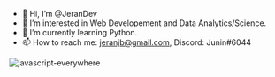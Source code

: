 - 👋 Hi, I’m @JeranDev
- 👀 I’m interested in Web Developement and Data Analytics/Science.
- 🌱 I’m currently learning Python.
- 📫 How to reach me: jeranjb@gmail.com, Discord: Junin#6044

![javascript-everywhere](https://codelabs.solace.dev/codelabs/solace-js-mqtt-pg/img/9918d6ec4a2beb30.png)
